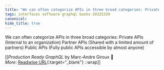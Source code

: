 ```yaml
---
title: "We can often categorize APIs in three broad categories: Private ..."
tags: interfaces software graphql books-10325339
canonical: 
hide_title: true
---
```


We can often categorize APIs in three broad categories:
Private APIs (Internal to an organization)
Partner APIs (Shared with a limited amount of partners)
Public APIs (Fully public APIs accessible by almost anyone)


[[<cite>_Production Ready GraphQL_</cite> by Marc-Andre Giroux 📕<br>
_More_: [Readwise URL](https://readwise.io/open/210672384){:target="_blank"}
::wrap]]